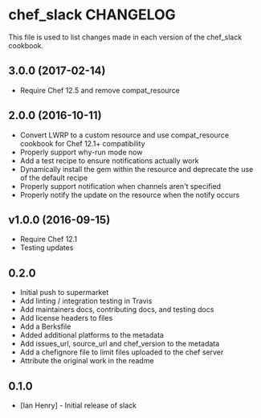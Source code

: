 # chef_slack CHANGELOG

This file is used to list changes made in each version of the chef_slack cookbook.

## 3.0.0 (2017-02-14)

- Require Chef 12.5 and remove compat_resource

## 2.0.0 (2016-10-11)
- Convert LWRP to a custom resource and use compat_resource cookbook for Chef 12.1+ compatibility
- Properly support why-run mode now
- Add a test recipe to ensure notifications actually work
- Dynamically install the gem within the resource and deprecate the use of the default recipe
- Properly support notification when channels aren't specified
- Properly notify the update on the resource when the notify occurs

## v1.0.0 (2016-09-15)
- Require Chef 12.1
- Testing updates

## 0.2.0

- Initial push to supermarket
- Add linting / integration testing in Travis
- Add maintainers docs, contributing docs, and testing docs
- Add license headers to files
- Add a Berksfile
- Added additional platforms to the metadata
- Add issues_url, source_url and chef_version to the metadata
- Add a chefignore file to limit files uploaded to the chef server
- Attribute the original work in the readme

## 0.1.0

- [Ian Henry] - Initial release of slack
